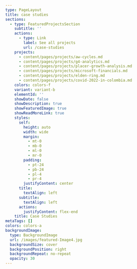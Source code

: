 ```yaml
---
type: PageLayout
title: case studies
sections:
  - type: FeaturedProjectsSection
    subtitle: ''
    actions:
      - type: Link
        label: See all projects
        url: /case-studies
    projects:
      - content/pages/projects/aw-cycles.md
      - content/pages/projects/g4-analytics.md
      - content/pages/projects/placer-growth-analysis.md
      - content/pages/projects/microsoft-financials.md
      - content/pages/projects/elden-ring.md
      - content/pages/projects/covid-2022-in-colombia.md
    colors: colors-f
    variant: variant-b
    elementId: ''
    showDate: false
    showDescription: true
    showFeaturedImage: true
    showReadMoreLink: true
    styles:
      self:
        height: auto
        width: wide
        margin:
          - mt-0
          - mb-0
          - ml-0
          - mr-0
        padding:
          - pt-24
          - pb-24
          - pl-4
          - pr-4
        justifyContent: center
      title:
        textAlign: left
      subtitle:
        textAlign: left
      actions:
        justifyContent: flex-end
    title: Case Studies
metaTags: []
colors: colors-a
backgroundImage:
  type: BackgroundImage
  url: /images/featured-Image4.jpg
  backgroundSize: cover
  backgroundPosition: right
  backgroundRepeat: no-repeat
  opacity: 30
---
```

